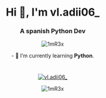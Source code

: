 <h1 align="center">Hi 👋, I'm vl.adii06_</h1>
<h3 align="center">A spanish Python Dev</h3>

<p align="center"> <img src="https://komarev.com/ghpvc/?username=1mR3x&label=Profile%20views&color=0e75b6&style=flat" alt="1mR3x" /> </p>

<div align="center" style="margin-bottom:40px;">

<p>- 🌱 I’m currently learning <b>Python</b>.</p>

</div>
<p align="center">
  <a href="https://discord.com/users/1059998973299011605">
    <img align="center" src="https://lanyard.cnrad.dev/api/1059998973299011605?&animated=true&idleMessage=Idleing&borderRadius=25px)" alt="vl.adii06_"/>
  </a>
</p>

<p align="center">
	<img align="center" src="https://github-readme-stats.vercel.app/api?username=1mR3x&show_icons=true&theme=dark&locale=en" alt="1mR3x" />
</p>

